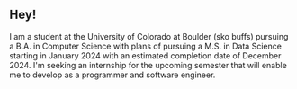 ## Hey!

I am a student at the University of Colorado at Boulder (sko buffs) pursuing a B.A. in Computer Science with plans of pursuing a M.S. in Data Science starting in January 2024 with an estimated completion date of December 2024. I'm seeking an internship for the upcoming semester that will enable me to develop as a programmer and software engineer. 


<!--
**Wesley-Allen-01/Wesley-Allen-01** is a ✨ _special_ ✨ repository because its `README.md` (this file) appears on your GitHub profile.

Here are some ideas to get you started:

- 🔭 I’m currently working on ...
- 🌱 I’m currently learning ...
- 👯 I’m looking to collaborate on ...
- 🤔 I’m looking for help with ...
- 💬 Ask me about ...
- 📫 How to reach me: ...
- 😄 Pronouns: ...
- ⚡ Fun fact: ...
-->
